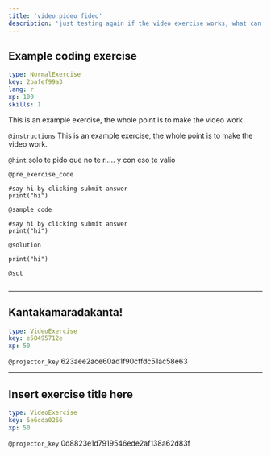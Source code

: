 ```yaml
---
title: 'video pideo fideo'
description: 'just testing again if the video exercise works, what can I do? I wont go over the audio until this is solved. What am I missing? I am not doing anything funny.'
---
```


## Example coding exercise

```yaml
type: NormalExercise
key: 2bafef99a3
lang: r
xp: 100
skills: 1
```

This is an example exercise, the whole point is to make the video work.

`@instructions`
This is an example exercise, the whole point is to make the video work.

`@hint`
solo te pido que no te r..... y con eso te valio

`@pre_exercise_code`
```{r}
#say hi by clicking submit answer
print("hi")
```

`@sample_code`
```{r}
#say hi by clicking submit answer
print("hi")
```

`@solution`
```{r}
print("hi")
```

`@sct`
```{r}

```

---

## Kantakamaradakanta!

```yaml
type: VideoExercise
key: e58495712e
xp: 50
```

`@projector_key`
623aee2ace60ad1f90cffdc51ac58e63

---

## Insert exercise title here

```yaml
type: VideoExercise
key: 5e6cda0266
xp: 50
```

`@projector_key`
0d8823e1d7919546ede2af138a62d83f
